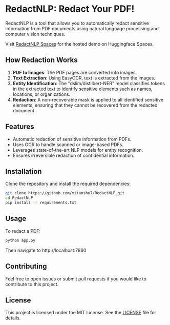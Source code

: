 # RedactNLP: Redact Your PDF!

RedactNLP is a tool that allows you to automatically redact sensitive information from PDF documents using natural language processing and computer vision techniques.  

Visit [RedactNLP Spaces](https://huggingface.co/spaces/bluuebunny/RedactNLP) for the hosted demo on Huggingface Spaces.

## How Redaction Works

1. **PDF to Images**: The PDF pages are converted into images.
2. **Text Extraction**: Using EasyOCR, text is extracted from the images.
3. **Entity Identification**: The "dslim/distilbert-NER" model classifies tokens in the extracted text to identify sensitive elements such as names, locations, or organizations.
4. **Redaction**: A non-recoverable mask is applied to all identified sensitive elements, ensuring that they cannot be recovered from the redacted document.

## Features

- Automatic redaction of sensitive information from PDFs.
- Uses OCR to handle scanned or image-based PDFs.
- Leverages state-of-the-art NLP models for entity recognition.
- Ensures irreversible redaction of confidential information.

## Installation

Clone the repository and install the required dependencies:

```bash
git clone https://github.com/mitanshu7/RedactNLP.git
cd RedactNLP
pip install -r requirements.txt
```

## Usage

To redact a PDF:

```bash
python app.py
```
Then navigate to http://localhost:7860

## Contributing

Feel free to open issues or submit pull requests if you would like to contribute to this project.

## License

This project is licensed under the MIT License. See the [LICENSE](LICENSE) file for details.
